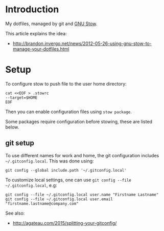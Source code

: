 # Introduction

My dotfiles, managed by git and [GNU Stow](https://www.gnu.org/software/stow/).

This article explains the idea:

* http://brandon.invergo.net/news/2012-05-26-using-gnu-stow-to-manage-your-dotfiles.html

# Setup

To configure stow to push file to the user home directory:

```
cat <<EOF > .stowrc
--target=$HOME
EOF
```

Then you can enable configuration files using `stow package`.

Some packages require configuration before stowing,
these are listed below.

## git setup

To use different names for work and home,
the git configuration includes `~/.gitconfig.local`.
This was done using:

    git config --global include.path '~/.gitconfig.local'

To customize local settings, one can use
`git config --file ~/.gitconfig.local`, e.g:

```
git config --file ~/.gitconfig.local user.name "Firstname Lastname"
git config --file ~/.gitconfig.local user.email "firstname.lastname@company.com"
```

See also:

* http://agateau.com/2015/splitting-your-gitconfig/
